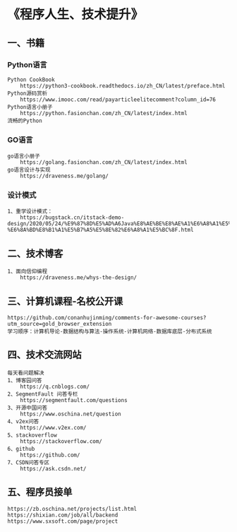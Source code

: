 # 《程序人生、技术提升》

## 一、书籍
### Python语言
	Python CookBook
		https://python3-cookbook.readthedocs.io/zh_CN/latest/preface.html
	Python源码赏析
		https://www.imooc.com/read/payarticleelitecomment?column_id=76
	Python语言小册子
		https://python.fasionchan.com/zh_CN/latest/index.html
	流畅的Python
### GO语言
	go语言小册子
		https://golang.fasionchan.com/zh_CN/latest/index.html
	go语言设计与实现
		https://draveness.me/golang/
### 设计模式
	1、重学设计模式：
		https://bugstack.cn/itstack-demo-design/2020/05/24/%E9%87%8D%E5%AD%A6Java%E8%AE%BE%E8%AE%A1%E6%A8%A1%E5%BC%8F-%E6%8A%BD%E8%B1%A1%E5%B7%A5%E5%8E%82%E6%A8%A1%E5%BC%8F.html

## 二、技术博客
	1、面向信仰编程
		https://draveness.me/whys-the-design/


## 三、计算机课程-名校公开课

	https://github.com/conanhujinming/comments-for-awesome-courses?utm_source=gold_browser_extension
	学习顺序：计算机导论-数据结构与算法-操作系统-计算机网络-数据库底层-分布式系统


## 四、技术交流网站
	每天看问题解决
	1、博客园问答
		https://q.cnblogs.com/
	2、SegmentFault 问答专栏
		https://segmentfault.com/questions
	3、开源中国问答
		https://www.oschina.net/question
	4、v2ex问答
		https://www.v2ex.com/
	5、stackoverflow
		https://stackoverflow.com/
	6、github
		https://github.com/
	7、CSDN问答专区
		https://ask.csdn.net/

## 五、程序员接单
	https://zb.oschina.net/projects/list.html
	https://shixian.com/job/all/backend
	https://www.sxsoft.com/page/project
